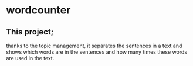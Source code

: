 # wordcounter

## This project; 
thanks to the topic management, it separates the sentences in a text and shows which words are in the sentences and how many times these words are used in the text.
